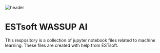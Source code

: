 ![header](https://capsule-render.vercel.app/api?type=slice&color=auto&height=300&section=header&text=Step-up%20Project&fontSize=60)

# ESTsoft WASSUP AI
This respository is a collection of jupyter notebook files related to machine learning.
These files are created with help from ESTsoft.
